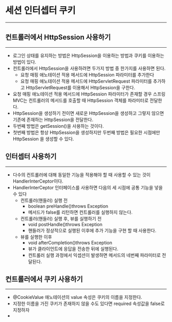 # 세션 인터셉터 쿠키

---
## 컨트롤러에서 HttpSession 사용하기

---
* 로그인 상태를 유지하는 방법은 HttpSession을 이용하는 방법과
쿠키를 이용하는 방법이 있다.
* 컨트롤러에서 HttpSession을 사용하려면 두가지 방법 중 한가지를 사용하면 된다.
  * 요청 매핑 애노테이션 적용 메서드에 HttpSession 파라미터를 추가한다
  * 요청 매핑 애노테이션 적용 메서드에 HttpServletRequest 파라미터를 추가하고
  HttpServletRequest를 이용해서 HttpSession을 구한다.
* 요청 매핑 애노테이션 적용 메서드에 HttpSession 파라미터가 존재할 경우 스프링 MVC는
컨트롤러의 메서드를 호출할 때 HttpSession 객체를 파라미터로 전달한다.
* HttpSession을 생성하기 전이면 새로운 HttpSession을 생성하고 그렇지 않으면 기존에
존재하는 HttpSession을 전달한다.
* 두번째 방법은 getSession()을 사용하는 것이다.
* 첫번째 방법은 항상 HttpSession을 생성하지만 두번째 방법은 필요한 시점에만 HttpSession
을 생성할 수 있다.

## 인터셉터 사용하기

---
* 다수의 컨트롤러에 대해 동일한 기능을 적용해야 할 때 사용할 수 있는 것이
HandlerInterCeptor이다.
* HandlerInterCeptor 인터페이스를 사용하면 다음의 세 시점에 공통 기능을 넣을 수 있다
  * 컨트롤러(핸들러) 실행 전
    * boolean preHandle()throws Exception
    * 메서드가 false를 리턴하면 컨트롤러를 실행하지 않는다.
  * 컨트롤러(핸들러) 실행 후, 뷰를 실행하기 전
    * void postHandle()throws Exception
    * 핸들러가 정상적으로 실행된 이후에 추가 기능을 구현 할 때 사용한다.
  * 뷰를 실행한 이후
    * void afterCompletion()throws Exception
    * 뷰가 클라이언트에 응답을 전송한 뒤에 실행된다.
    * 컨트롤러 실행 과정에서 익셉션이 발생하면 메서드의 네번째 파라미터로 전달된다.

## 컨트롤러에서 쿠키 사용하기

---
* @CookieValue 애노테이션의 value 속성은 쿠키의 이름을 지정한다.
* 지정한 이름을 가진 쿠키가 존재하지 않을 수도 있다면 required 속성값을 false로 지정하자
* 